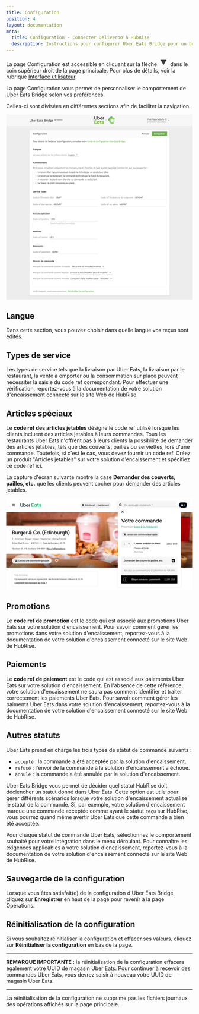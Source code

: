 ```yaml
---
title: Configuration
position: 4
layout: documentation
meta:
  title: Configuration - Connecter Deliveroo à HubRise
  description: Instructions pour configurer Uber Eats Bridge pour un bon fonctionnement avec votre solution d'encaissement ou d'autres applications connectées à HubRise.
---
```


La page Configuration est accessible en cliquant sur la flèche <InlineImage width="20" height="20">![icône fléchée](../images/arrow-icon.jpg)</InlineImage> dans le coin supérieur droit de la page principale. Pour plus de détails, voir la rubrique [Interface utilisateur](/apps/uber-eats/interface-utilisateur).

La page Configuration vous permet de personnaliser le comportement de Uber Eats Bridge selon vos préférences.

Celles-ci sont divisées en différentes sections afin de faciliter la navigation.

![Page de configuration de Uber Eats Bridge](../images/002-fr-configuration-page.png)

## Langue

Dans cette section, vous pouvez choisir dans quelle langue vos reçus sont édités.

## Types de service

Les types de service tels que la livraison par Uber Eats, la livraison par le restaurant, la vente à emporter ou la consommation sur place peuvent nécessiter la saisie du code ref correspondant. Pour effectuer une vérification, reportez-vous à la documentation de votre solution d'encaissement connecté sur le site Web de HubRise.

## Articles spéciaux

Le **code ref des articles jetables** désigne le code ref utilisé lorsque les clients incluent des articles jetables à leurs commandes. Tous les restaurants Uber Eats n'offrent pas à leurs clients la possibilité de demander des articles jetables, tels que des couverts, pailles ou serviettes, lors d'une commande. Toutefois, si c'est le cas, vous devez fournir un code ref. Créez un produit "Articles jetables" sur votre solution d'encaissement et spécifiez ce code ref ici.

La capture d'écran suivante montre la case **Demander des couverts, pailles, etc.** que les clients peuvent cocher pour demander des articles jetables.

![Case à cocher des articles jetables dans Uber Eats](../images/009-fr-disposable-items.png)

## Promotions

Le **code ref de promotion** est le code qui est associé aux promotions Uber Eats sur votre solution d'encaissement. Pour savoir comment gérer les promotions dans votre solution d'encaissement, reportez-vous à la documentation de votre solution d'encaissement connecté sur le site Web de HubRise.

## Paiements

Le **code ref de paiement** est le code qui est associé aux paiements Uber Eats sur votre solution d'encaissement. En l'absence de cette référence, votre solution d'encaissement ne saura pas comment identifier et traiter correctement les paiements Uber Eats. Pour savoir comment gérer les paiments Uber Eats dans votre solution d'encaissement, reportez-vous à la documentation de votre solution d'encaissement connecté sur le site Web de HubRise.

## Autres statuts

Uber Eats prend en charge les trois types de statut de commande suivants :

- `accepté` : la commande a été acceptée par la solution d'encaissement.
- `refusé` : l'envoi de la commande à la solution d'encaissement a échoué.
- `annulé` : la commande a été annulée par la solution d'encaissement.

Uber Eats Bridge vous permet de décider quel statut HubRise doit déclencher un statut donné dans Uber Eats. Cette option est utile pour gérer différents scénarios lorsque votre solution d'encaissement actualise le statut de la commande. Si, par exemple, votre solution d'encaissement marque une commande acceptée comme ayant le statut `reçu` sur HubRise, vous pourrez quand même avertir Uber Eats que cette commande a bien été acceptée.

Pour chaque statut de commande Uber Eats, sélectionnez le comportement souhaité pour votre intégration dans le menu déroulant. Pour connaître les exigences applicables à votre solution d'encaissement, reportez-vous à la documentation de votre solution d'encaissement connecté sur le site Web de HubRise.

## Sauvegarde de la configuration

Lorsque vous êtes satisfait(e) de la configuration d'Uber Eats Bridge, cliquez sur **Enregistrer** en haut de la page pour revenir à la page Opérations.

## Réinitialisation de la configuration

Si vous souhaitez réinitialiser la configuration et effacer ses valeurs, cliquez sur **Réinitialiser la configuration** en bas de la page.

---

**REMARQUE IMPORTANTE :** la réinitialisation de la configuration effacera également votre UUID de magasin Uber Eats. Pour continuer à recevoir des commandes Uber Eats, vous devrez saisir à nouveau votre UUID de magasin Uber Eats.

---

La réinitialisation de la configuration ne supprime pas les fichiers journaux des opérations affichés sur la page principale.
